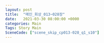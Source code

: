 ```yaml
---
layout: post
title:  "메인_회상_013~028장"
date:   2021-03-30 08:00:00 +0000
categories: Main
Tags: Story Main
SceneCode: ["scene_skip_cp013-028_q1_s10"]
---
```

